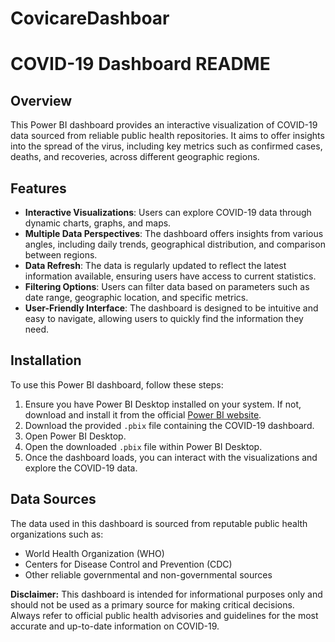 # CovicareDashboar
# COVID-19 Dashboard README

## Overview

This Power BI dashboard provides an interactive visualization of COVID-19 data sourced from reliable public health repositories. It aims to offer insights into the spread of the virus, including key metrics such as confirmed cases, deaths, and recoveries, across different geographic regions.

## Features

- **Interactive Visualizations**: Users can explore COVID-19 data through dynamic charts, graphs, and maps.
- **Multiple Data Perspectives**: The dashboard offers insights from various angles, including daily trends, geographical distribution, and comparison between regions.
- **Data Refresh**: The data is regularly updated to reflect the latest information available, ensuring users have access to current statistics.
- **Filtering Options**: Users can filter data based on parameters such as date range, geographic location, and specific metrics.
- **User-Friendly Interface**: The dashboard is designed to be intuitive and easy to navigate, allowing users to quickly find the information they need.

## Installation

To use this Power BI dashboard, follow these steps:

1. Ensure you have Power BI Desktop installed on your system. If not, download and install it from the official [Power BI website](https://powerbi.microsoft.com/en-us/desktop/).
2. Download the provided `.pbix` file containing the COVID-19 dashboard.
3. Open Power BI Desktop.
4. Open the downloaded `.pbix` file within Power BI Desktop.
5. Once the dashboard loads, you can interact with the visualizations and explore the COVID-19 data.

## Data Sources

The data used in this dashboard is sourced from reputable public health organizations such as:

- World Health Organization (WHO)
- Centers for Disease Control and Prevention (CDC)
- Other reliable governmental and non-governmental sources

**Disclaimer:** This dashboard is intended for informational purposes only and should not be used as a primary source for making critical decisions. Always refer to official public health advisories and guidelines for the most accurate and up-to-date information on COVID-19.
